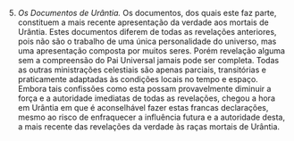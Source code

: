 ﻿5. *Os Documentos de Urântia.* Os documentos, dos quais este faz parte, constituem a mais recente apresentação da verdade aos mortais de Urântia. Estes documentos diferem de todas as revelações anteriores, pois não são o trabalho de uma única personalidade do universo, mas uma apresentação composta por muitos seres. Porém revelação alguma sem a compreensão do Pai Universal jamais pode ser completa. Todas as outras ministrações celestiais são apenas parciais, transitórias e praticamente adaptadas às condições locais no tempo e espaço. Embora tais confissões como esta possam provavelmente diminuir a força e a autoridade imediatas de todas as revelações, chegou a hora em Urântia em que é aconselhável fazer estas francas declarações, mesmo ao risco de enfraquecer a influência futura e a autoridade desta, a mais recente das revelações da verdade às raças mortais de Urântia.